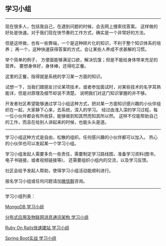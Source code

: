 ## 学习小组

***

现在很多人，包括我自己，在遇到问题的时候，会去网上搜索找答案。
这样做的好处是快速。对于我们现在快节奏的工作方式，确实是一个非常好的方法。

但是这样做，也有一些弊端，一个是这种碎片化的知识，不利于整个知识体系的培养；
再一个，这种快速获得答案的方式，会让某些人养成不求甚解的习惯。

举个简单的例子， 方便面能够满足口欲，解决饥饿；但是不能给身体带来充足的营养。
要想身体好，身体棒，还得吃正餐。 

这里的正餐，指得就是系统的学习某一方面的知识。

试想一下，当我们跟朋友讨论某项技术，或者参加面试时，对某些技术的名字耳熟能详，但是对原理及细节却说不清楚。
说明我们对这门知识掌握的并不够。

开发者社区希望能够通过学习小组这种方式，把对某一方面知识感兴趣的小伙伴组织在一起，大家静下心来，去系统，深入的学习。
经过由浅入深的学习过程，每一位小伙伴都会有所收获，能够做到知其然而知其所以然。 这样不仅能帮助自己的工作，而且在给别人讲起来的时候，也能头头是道。

***

学习小组这种方式是自由，松散的组织。任何感兴趣的小伙伴都可以加入。 热心的小伙伴也可以发起某一个学习小组。

学习小组发起人需要多负一些责任，需要制定学习路线图，准备学习资料(图书，电子书链接，或者视频链接等)， 还需要组织小组内的交流，以及学习反馈。

社区会给予发起人帮助，使得学习小组活动能顺利进行。

报名学习小组或任何问题请加[微信群](https://github.com/itdl/lib/blob/master/doc/wechat_intro.md)咨询。

***

学习小组列表：

[MongoDB 学习小组](https://github.com/itdl/lib/blob/master/doc/xuzhi/mongo.md)

[分布式应用及物联网消息通讯架构 学习小组](https://github.com/itdl/lib/blob/master/doc/xuzhi/msg_arch.md)

[Ruby On Rails快速建站 学习小组](https://github.com/itdl/lib/blob/master/doc/xuzhi/ror.md)

[Spring Boot实战 学习小组](https://github.com/itdl/lib/blob/master/doc/xuzhi/spring_boot.md)







